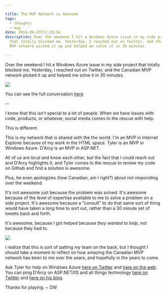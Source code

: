 ```yaml
---

title: The MVP Network is Awesome
tags:
  - thoughts
  - mvp
date: 2014-09-23T17:29:54
description: Over the weekend I hit a Windows Azure issue in my side project
  that totally blocked me. Yesterday, I reached out on Twitter, and the Canadian
  MVP network picked it up and helped me solve it in 30 minutes.

---
```


[1]: azuretwitter_2014-09-22.png
[2]: mvp_horizontal_fullcolor.png

Over the weekend I hit a Windows Azure issue in my side project that totally blocked me. Yesterday, I reached out on Twitter, and the Canadian MVP network picked it up and helped me solve it in 30 minutes.

![][1]

You can see the full conversation [here](https://twitter.com/davidwesst/status/514077951168897025)

--

I know that this isn't special to a lot of people. When we have issues with code, products, or whatever, social media comes to the rescue with help.

This is different.

This is _my_ network that is shared with the the world. I'm an MVP in Internet Explorer because of my work in the HTML space. Tyler is an MVP in Windows Azure. D'Arcy is an MVP in ASP.NET.

All of us are local and know each other, but the fact that I could reach out and D'Arcy highlights it, and Tyler comes to the rescue to review my code on Github and find a solution is awesome. 

Plus, he even apologizes (how Canadian, am I right?) about not responding over the weekend.

It's not awesome just because the problem was solved. It's awesome because of the level of expertise available to me to solve a problem on a side project. It's awesome because a "consult" to do that same sort of thing would have taken a long time to sort out, rather than a 30 minute set of tweets back and forth.

It's awesome, because I got helped because _they wanted to help_, not because they had to.

![][2]

I realize that this is sort of patting my team on the back, but I thought I should take a moment to reflect on how amazing the Canadian MVP network has been to me over the years, and hopefully in the years to come.

Ask Tyler for help on Windows Azure [here on Twitter](https://twitter.com/tyler_gd) and [here on the web](http://blog.tylerdoerksen.com/). You can ping D'Arcy on ASP.NET/IIS and all things technology [here on Twitter](https://twitter.com/Darcy_Lussier) and [here on his blog](http://geekswithblogs.net/dlussier/Default.aspx).

Thanks for playing. ~ DW

